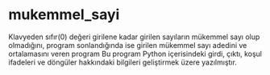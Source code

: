 # mukemmel_sayi
Klavyeden sıfır(0) değeri girilene kadar girilen sayıların mükemmel sayı olup olmadığını, program sonlandığında ise girilen mükemmel sayı adedini ve ortalamasını veren program
Bu program Python içerisindeki girdi, çıktı, koşul ifadeleri ve döngüler hakkındaki bilgileri geliştirmek üzere yazılmıştır.
